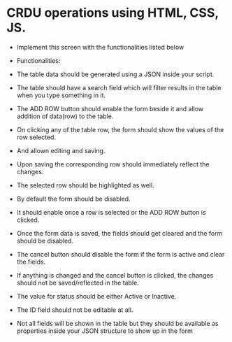# CRDU operations using HTML, CSS, JS.

* Implement this screen with the functionalities listed below

* Functionalities:

* The table data should be generated using a JSON inside your script.


* The table should have a search field which will filter results in the table when you type
something in it.

* The ADD ROW button should enable the form beside it and allow addition of data(row) to the
table.

* On clicking any of the table row, the form should show the values of the row selected. 

* And allown editing and saving. 

* Upon saving the corresponding row should immediately reflect the changes.

* The selected row should be highlighted as well.
* By default the form should be disabled. 

* It should enable once a row is selected or the ADD ROW button is clicked.

* Once the form data is saved, the fields should get cleared and the form should be disabled.

* The cancel button should disable the form if the form is active and clear the fields. 

* If anything is changed and the cancel button is clicked, the changes should not be saved/reflected in the
table.

* The value for status should be either Active or Inactive.

* The ID field should not be editable at all.

* Not all fields will be shown in the table but they should be available as properties inside your JSON structure to show up in the form

